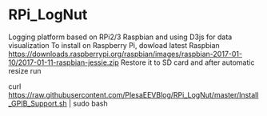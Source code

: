 # RPi_LogNut
Logging platform based on RPi2/3 Raspbian and using D3js for data visualization
To install on Raspberry Pi, dowload latest Raspbian 
https://downloads.raspberrypi.org/raspbian/images/raspbian-2017-01-10/2017-01-11-raspbian-jessie.zip
Restore it to SD card and after automatic resize run


curl https://raw.githubusercontent.com/PlesaEEVBlog/RPi_LogNut/master/Install_GPIB_Support.sh | sudo bash
